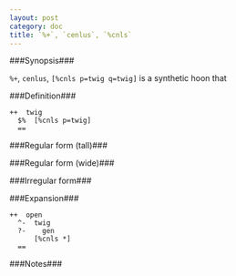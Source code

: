 ```yaml
---
layout: post
category: doc
title: `%+`, `cenlus`, `%cnls`
---
```


###Synopsis###

`%+`, `cenlus`, `[%cnls p=twig q=twig]` is a synthetic hoon that

###Definition###

    ++  twig  
      $%  [%cnls p=twig]
      ==

###Regular form (tall)###

###Regular form (wide)###

###Irregular form###

###Expansion###
    
    ++  open
      ^-  twig
      ?-    gen
          [%cnls *]
      ==

###Notes###

